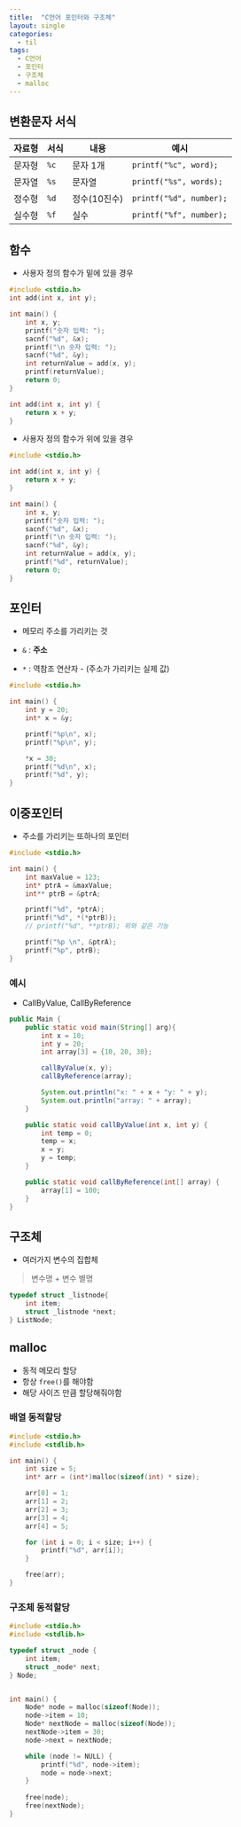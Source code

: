 ```yaml
---
title:  "C언어 포인터와 구조체"
layout: single
categories:
  - til
tags:
  - C언어
  - 포인터
  - 구조체
  - malloc
---
```


## 변환문자 서식

|자료형|서식|내용|예시|
|-|-|-|-|
|문자형|`%c`|문자 1개|`printf("%c", word);`|
|문자열|`%s`|문자열|`printf("%s", words);`|
|정수형|`%d`|정수(10진수)|`printf("%d", number);`|
|실수형|`%f`|실수|`printf("%f", number);`|

## 함수

- 사용자 정의 함수가 밑에 있을 경우

```c
#include <stdio.h>
int add(int x, int y);

int main() {
    int x, y;
    printf("숫자 입력: ");
    sacnf("%d", &x);
    printf("\n 숫자 입력: ");
    sacnf("%d", &y);
    int returnValue = add(x, y);
    printf(returnValue);
    return 0;
}

int add(int x, int y) {
    return x + y;
}
```

- 사용자 정의 함수가 위에 있을 경우
 
```c
#include <stdio.h>

int add(int x, int y) {
    return x + y;
}

int main() {
    int x, y;
    printf("숫자 입력: ");
    sacnf("%d", &x);
    printf("\n 숫자 입력: ");
    sacnf("%d", &y);
    int returnValue = add(x, y);
    printf("%d", returnValue);
    return 0;
}
```

## 포인터
- 메모리 주소를 가리키는 것

- `&` :  **주소** 
- `*` : 역참조 연산자 - (주소가 가리키는 실제 값)

```c
#include <stdio.h>

int main() {
    int y = 20;
    int* x = &y;

    printf("%p\n", x);
    printf("%p\n", y);

    *x = 30;
    printf("%d\n", x);
    printf("%d", y);
}
```

## 이중포인터
- 주소를 가리키는 또하나의 포인터

```c
#include <stdio.h>

int main() {
    int maxValue = 123;
    int* ptrA = &maxValue;
    int** ptrB = &ptrA;

    printf("%d", *ptrA);
    printf("%d", *(*ptrB));
    // printf("%d", **ptrB); 위와 같은 기능

    printf("%p \n", &ptrA);
    printf("%p", ptrB);
}
```


### 예시
- CallByValue, CallByReference

```java
public Main {
    public static void main(String[] arg){
        int x = 10;
        int y = 20;
        int array[3] = {10, 20, 30};

        callByValue(x, y);
        callByReference(array);

        System.out.println("x: " + x + "y: " + y);
        System.out.println("array: " + array);
    }

    public static void callByValue(int x, int y) {
        int temp = 0;
        temp = x;
        x = y;
        y = temp;
    }

    public static void callByReference(int[] array) {
        array[1] = 100;
    }
}
```

## 구조체
- 여러가지 변수의 집합체

> 변수명 + 변수 별명

```c
typedef struct _listnode{
	int item;
	struct _listnode *next;
} ListNode;	
```


## malloc
- 동적 메모리 할당
- 항상 `free()`를 해야함
- 해당 사이즈 만큼 할당해줘야함


### 배열 동적할당

```c
#include <stdio.h>
#include <stdlib.h>

int main() {
    int size = 5;
    int* arr = (int*)malloc(sizeof(int) * size);

    arr[0] = 1;
    arr[1] = 2;
    arr[2] = 3;
    arr[3] = 4;
    arr[4] = 5;

    for (int i = 0; i < size; i++) {
        printf("%d", arr[i]);
    }

    free(arr);
}
```


### 구조체 동적할당

```c
#include <stdio.h>
#include <stdlib.h>

typedef struct _node {
    int item;
    struct _node* next;
} Node;


int main() {
    Node* node = malloc(sizeof(Node));
    node->item = 10;
    Node* nextNode = malloc(sizeof(Node));
    nextNode->item = 30;
    node->next = nextNode;

    while (node != NULL) {
        printf("%d", node->item);
        node = node->next;
    }
    
    free(node);
    free(nextNode);
}
```


